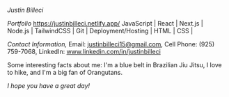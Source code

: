 *Justin Billeci*

 *Portfolio* https://justinbilleci.netlify.app/
 JavaScript | React | Next.js | Node.js | TailwindCSS | Git | Deployment/Hosting | HTML | CSS |

  *Contact Information,* Email: justinbilleci15@gmail.com, Cell Phone: (925) 759-7068, LinkedIn: www.linkedin.com/in/justinbilleci

Some interesting facts about me: I'm a blue belt in Brazilian Jiu Jitsu, I love to hike, and I'm a big fan of Orangutans. 

*I hope you have a great day!*
